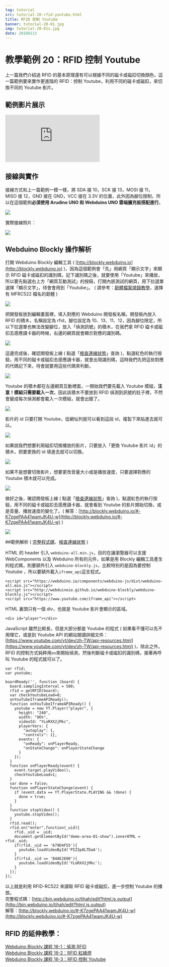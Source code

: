 ```yaml
---
tag: tutorial
src: tutorial-20-rfid-youtube.html
title: RFID 控制 Youtube 
banner: tutorial-20-01.jpg
img: tutorial-20-01s.jpg
date: 20160113
---
```


<!-- @@master  = ../../_layout.html-->

<!-- @@block  =  meta-->

<title>教學範例 20：RFID 控制 Youtube :::: Webduino = Web × Arduino</title>

<meta name="description" content="上一篇我們介紹過 RFID 的基本原理還有可以根據不同的磁卡或磁扣切換顏色，這一篇範例要來實作更進階的 RFID：控制 Youtube，利用不同的磁卡或磁扣，來切換不同的 Youtube 影片。">

<meta itemprop="description" content="上一篇我們介紹過 RFID 的基本原理還有可以根據不同的磁卡或磁扣切換顏色，這一篇範例要來實作更進階的 RFID：控制 Youtube，利用不同的磁卡或磁扣，來切換不同的 Youtube 影片。">

<meta property="og:description" content="上一篇我們介紹過 RFID 的基本原理還有可以根據不同的磁卡或磁扣切換顏色，這一篇範例要來實作更進階的 RFID：控制 Youtube，利用不同的磁卡或磁扣，來切換不同的 Youtube 影片。">

<meta property="og:title" content="教學範例 20：RFID 控制 Youtube" >

<meta property="og:url" content="https://webduino.io/tutorials/tutorial-20-rfid-youtube.html">

<meta property="og:image" content="https://webduino.io/img/tutorials/tutorial-20-01s.jpg">

<meta itemprop="image" content="https://webduino.io/img/tutorials/tutorial-20-01s.jpg">

<include src="../_include-tutorials.html"></include>

<!-- @@close-->

<!-- @@block  =  preAndNext-->

<include src="../_include-tutorials-content.html"></include>

<!-- @@close-->

<!-- @@block  =  tutorials-->

# 教學範例 20：RFID 控制 Youtube

上一篇我們介紹過 RFID 的基本原理還有可以根據不同的磁卡或磁扣切換顏色，這一篇範例要來實作更進階的 RFID：控制 Youtube，利用不同的磁卡或磁扣，來切換不同的 Youtube 影片。

## 範例影片展示

<iframe class="youtube" src="https://www.youtube.com/embed/RrCAOgtPHdo" frameborder="0" allowfullscreen></iframe>

## 接線與實作

接線方式和上一篇範例一模一樣，將 SDA 接 10，SCK 接 13，MOSI 接 11，MISO 接 12，GND 接在 GND，VCC 接在 3.3V 的位置，此外因為腳位限制，所以在這個範例**必須使用 Arudino UNO 和 Webduino UNO 雲端擴充板搭配進行**。

![](../img/tutorials/tutorial-20-02.jpg)

實際接線照片：

![](../img/tutorials/tutorial-20-03.jpg)

## Webduino Blockly 操作解析

打開 Webduino Blockly 編輯工具 ( [http://blockly.webduino.io](http://blockly.webduino.io) )，因為這個範例會「先」用網頁「顯示文字」來顯示 RFID 磁卡或磁扣的識別碼，記下識別碼之後，就要使用「Youtube」來播放，所以要先點選右上方「網頁互動測試」的按鈕，打開內嵌測試的網頁，用下拉選單選擇「顯示文字」，待會會用到「Youtube」。 ( 請參考：[韌體檔案燒錄教學](https://webduino.io/tutorials/info-07-arduino-ino.html)，選擇有 MFRC522 檔名的韌體 )

![](../img/tutorials/tutorial-20-04.jpg)

把開發板放到編輯畫面裡，填入對應的 Webduino 開發板名稱，開發板內放入 RFID 的積木，名稱設定為 rfid，腳位設定為 10、13、11、12，因為腳位限定，所以下拉選單也無法改變腳位，放入「偵測訊號」的積木，在我們拿 RFID 磁卡或磁扣去感應讀卡器的時候，右邊的網頁就會顯示對應的識別碼。

![](../img/tutorials/tutorial-20-05.jpg)

這邊完成後，確認開發板上線 ( 點選「[檢查連線狀態](https://webduino.io/device.html)」查詢 )，點選紅色的執行按鈕，用不同的磁卡或磁扣去感應讀卡器，就會出現識別碼，這時我們先把這些對應的代碼記下來，待會就要用這些代碼來判斷。

![](../img/tutorials/tutorial-20-06.jpg)

Youtube 的積木都在左邊網頁互動裡面，一開始我們要先載入 Youtube 模組，**注意！模組只需要載入一次**，因此該積木不要放到 RFID 偵測到訊號的肚子裡，不然會變成每次偵測都會載入一次模組，就會出錯了。

![](../img/tutorials/tutorial-20-07.jpg)

影片的 id 只要打開 Youtube，從網址列就可以看到這段 id，複製下來貼進去就可以。

![](../img/tutorials/tutorial-20-08.jpg)

如果說我們想要利用磁扣切換播放的影片，只要放入「更換 Youtube 影片 id」的積木，把要更換的 id 填進去就可以切換。

![](../img/tutorials/tutorial-20-09.jpg)

如果不是想要切換影片，想要更改音量大小或是播放速度，只要選擇對應的 Youtube 積木就可以完成。

![](../img/tutorials/tutorial-20-10.jpg)

做好之後，確認開發板上線 ( 點選「[檢查連線狀態](https://webduino.io/device.html)」查詢 )，點選紅色的執行按鈕，用不同的磁卡或磁扣去感應讀卡器，就會看到 Youtube 的影片開始切換，或是音量、播放速度的變化了。( 解答：[http://blockly.webduino.io/#-K7zgePAA41wamJK4U-w](http://blockly.webduino.io/#-K7zgePAA41wamJK4U-w) )

![](../img/tutorials/tutorial-20-11.jpg)


##範例解析 ( [完整程式碼](http://bin.webduino.io/tihah/edit?html,js,output)、[檢查連線狀態](https://webduino.io/device.html) )

HTML 的 header 引入 `webduino-all.min.js`，目的在讓瀏覽器可以支援 WebComponents 以及 Webduino 所有的元件，如果是用 Blockly 編輯工具產生的程式碼，則要額外引入 `webduino-blockly.js`，比較特別的是因為要控制 Youtube ，所以要額外載入`iframe_api`這支程式。

	<script src="https://webduino.io/components/webduino-js/dist/webduino-all.min.js"></script>
	<script src="http://webduinoio.github.io/webduino-blockly/webduino-blockly.js"></script>
	<script src="https://www.youtube.com/iframe_api"></script>

HTML 裏頭只有一個 div，也就是 Youtube 影片會顯示的區域。

	<div id="player"></div>

JavaScript 雖然比較長，但是大部分都是 Youtube 的程式 ( 如果看不懂可以先不用理它，或是到 Youtube API 的網站閱讀詳細文件：[https://www.youtube.com/yt/dev/zh-TW/api-resources.html](https://www.youtube.com/yt/dev/zh-TW/api-resources.html) )，除此之外，RFID 的控制方式純粹用`on`來開始偵測，然後判斷磁卡或磁扣的識別碼，接著再呼叫 Youtube 的程式就可以了。

	var rfid;
	var youtube;

	boardReady('', function (board) {
	  board.samplingInterval = 500;
	  rfid = getRFID(board);
	  var checkYoutubeLoad=0;
	  onYouTubeIframeAPIReady();
	  function onYouTubeIframeAPIReady() {
	    youtube = new YT.Player("player", {
	      height: "240",
	      width: "96%",
	      videoId: "YLoRXX2jMkc",
	      playerVars: {
	        "autoplay": 1,
	        "controls": 1},
	      events: {
	        "onReady": onPlayerReady,
	        "onStateChange": onPlayerStateChange
	      }
	    });
	  }
	  function onPlayerReady(event) {
	    event.target.playVideo();
	    checkYoutubeLoad=1;
	  }
	  var done = false;
	  function onPlayerStateChange(event) {
	    if (event.data == YT.PlayerState.PLAYING && !done) {
	      done = true;
	    }
	  }
	  function stopVideo() {
	    youtube.stopVideo();
	  }
	  rfid.read();
	  rfid.on("enter",function(_uid){
	    rfid._uid = _uid;
	    document.getElementById("demo-area-01-show").innerHTML = rfid._uid;
	    if(rfid._uid == '679D4F55'){
	      youtube.loadVideoById('PIZ3p8LTDaA');
	    }
	    if(rfid._uid == 'B4AE2E00'){
	      youtube.loadVideoById('YLoRXX2jMkc');
	    }
	  });
	});

以上就是利用 RFID-RC522 來讀取 RFID 磁卡或磁扣，進一步控制 Youtube 的播放。   
完整程式碼：[http://bin.webduino.io/tihah/edit?html,js,output](http://bin.webduino.io/tihah/edit?html,js,output)  
解答：[http://blockly.webduino.io/#-K7zgePAA41wamJK4U-w](http://blockly.webduino.io/#-K7zgePAA41wamJK4U-w)

## RFID 的延伸教學：

[Webduino Blockly 課程 16-1：偵測 RFID](http://blockly.webduino.io/?lang=zh-hant&page=tutorials/rfid-1#-K45oDB4TmzOFSNMPGGG)  
[Webduino Blockly 課程 16-2：RFID 紅綠燈](http://blockly.webduino.io/?lang=zh-hant&page=tutorials/rfid-2#-K45qdjcmCYGz9YaNcUp)  
[Webduino Blockly 課程 16-3：RFID 控制 Youtube](http://blockly.webduino.io/?lang=zh-hant&page=tutorials/rfid-3#-K462IpY3cfK91yLDK3M)     


<!-- @@close-->